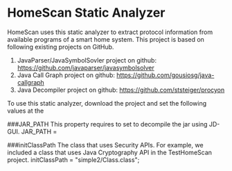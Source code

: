 # HomeScan Static Analyzer
HomeScan uses this static analyzer to extract protocol information from available programs of a smart home system.
This project is based on following existing projects on GitHub.
1) JavaParser/JavaSymbolSovler project on github: https://github.com/javaparser/javasymbolsolver
2) Java Call Graph project on github: https://github.com/gousiosg/java-callgraph
3) Java Decompiler project on github: https://github.com/ststeiger/procyon

To use this static analyzer, download the project and set the following values at the 

###JAR_PATH
This property requires to set to decompile the jar using JD-GUI.
JAR_PATH = <absoloute path to the jar>

###initClassPath
The class that uses Security APIs. For example, we included a class that uses Java Cryptography API in the TestHomeScan project.
initClassPath = "simple2/Class.class";
	



		
	

